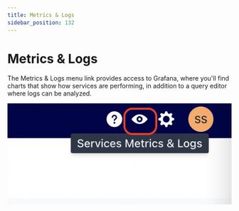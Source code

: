 ```yaml
---
title: Metrics & Logs
sidebar_position: 132
---
```

# Metrics & Logs

The Metrics & Logs menu link provides access to Grafana, where you'll find charts that show how services are performing, in addition to a query editor where logs can be analyzed.

![Metrics & Logs](./assets/metrics-and-logs-nav.png)
